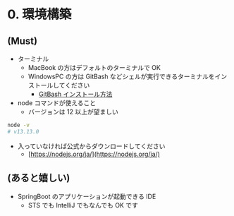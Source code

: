 # 0. 環境構築

## (Must)

- ターミナル
  - MacBook の方はデフォルトのターミナルで OK
  - WindowsPC の方は GitBash などシェルが実行できるターミナルをインストールしてください
    - [GitBash インストール方法](https://qiita.com/suke_masa/items/404f06309bb32ca6c9c5)
- node コマンドが使えること
  - バージョンは 12 以上が望ましい

```sh
node -v
# v13.13.0
```

- 入っていなければ公式からダウンロードしてください
  - [https://nodejs.org/ja/](https://nodejs.org/ja/)

## (あると嬉しい)

- SpringBoot のアプリケーションが起動できる IDE
  - STS でも IntelliJ でもなんでも OK です
